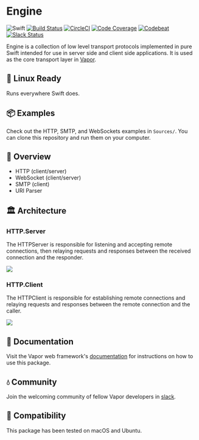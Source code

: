 # Engine

![Swift](http://img.shields.io/badge/swift-3.0-brightgreen.svg)
[![Build Status](https://travis-ci.org/vapor/core.svg?branch=master)](https://travis-ci.org/vapor/engine)
[![CircleCI](https://circleci.com/gh/vapor/core.svg?style=shield)](https://circleci.com/gh/vapor/engine)
[![Code Coverage](https://codecov.io/gh/vapor/core/branch/master/graph/badge.svg)](https://codecov.io/gh/vapor/engine)
[![Codebeat](https://codebeat.co/badges/a793ad97-47e3-40d9-82cf-2aafc516ef4e)](https://codebeat.co/projects/github-com-vapor-engine)
[![Slack Status](http://vapor.team/badge.svg)](http://vapor.team)

Engine is a collection of low level transport protocols implemented in pure Swift intended for use in server side and client side applications. It is used as the core transport layer in [Vapor](https://github.com/qutheory/github).

## 🐧 Linux Ready

Runs everywhere Swift does.

## 📦 Examples

Check out the HTTP, SMTP, and WebSockets examples in `Sources/`. You can clone this repository and run them on your computer.

## 📘 Overview

- HTTP (client/server)
- WebSocket (client/server)
- SMTP (client)
- URI Parser

## 🏛 Architecture

### HTTP.Server

The HTTPServer is responsible for listening and accepting remote connections, then relaying requests and responses between the received connection and the responder.

![](https://cloud.githubusercontent.com/assets/1342803/20292292/619546d4-aaba-11e6-91cb-867b5d893e71.png)


### HTTP.Client

The HTTPClient is responsible for establishing remote connections and relaying requests and responses between the remote connection and the caller.

![](https://cloud.githubusercontent.com/assets/1342803/20292280/55afda46-aaba-11e6-8aef-7b17e703edef.png)


## 📖 Documentation

Visit the Vapor web framework's [documentation](http://docs.vapor.codes) for instructions on how to use this package.

## 💧 Community

Join the welcoming community of fellow Vapor developers in [slack](http://vapor.team).

## 🔧 Compatibility

This package has been tested on macOS and Ubuntu.
